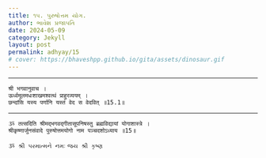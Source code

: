 ```yaml
---
title: ૧૫. પુરુષોત્તમ યોગ.
author: ભાવેશ પ્રજાપતિ
date: 2024-05-09
category: Jekyll
layout: post
permalink: adhyay/15
# cover: https://bhaveshpp.github.io/gita/assets/dinosaur.gif
---
```


----------

```
श्री भगवानुवाच ।
ऊर्ध्वमूलमधःशाखमश्वत्थं प्राहुरव्ययम् ।
छन्दांसि यस्य पर्णानि यस्तं वेद स वेदवित् ॥15.1॥
```
> 

> 

----------

```
ૐ तत्सदिति श्रीमद्भगवद्गीतासूपनिषस्तु ब्रह्मविद्यायां योगाशास्त्रे ।
श्रीकृष्णार्जुनसंवादे पुरुषोत्तमयोगो नाम पञ्चदशोऽध्याय ॥15॥
```

`ૐ શ્રી પરમાત્મને નમઃ`
`જય શ્રી કૃષ્ણ`